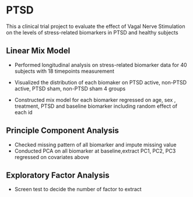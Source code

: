 # PTSD
This a clinical trial project to evaluate the effect of Vagal Nerve Stimulation on the levels of stress-related biomarkers in PTSD and healthy subjects

## Linear Mix Model 
- Performed longitudinal analysis on stress-related biomarker data for 40 subjects with 18 timepoints measurement 

- Visualized the distribution of each biomaker on PTSD active, non-PTSD active,  PTSD sham, non-PTSD sham 4 groups

- Constructed mix model for each biomarker regressed on age, sex , treatment, PTSD and baseline biomarker including random effect of each id 

## Principle Component Analysis

- Checked missing pattern of all biomarker and impute missing value
- Conducted PCA on all biomarker at baseline,extract PC1, PC2, PC3 regressed on covariates above

## Exploratory Factor Analysis 

- Screen test to decide  the number of factor to extract 
